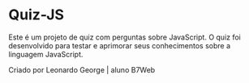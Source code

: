# Quiz-JS
Este é um projeto de quiz com perguntas sobre JavaScript. O quiz foi desenvolvido para testar e aprimorar seus conhecimentos sobre a linguagem JavaScript.



Criado por Leonardo George | aluno B7Web
